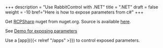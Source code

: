 +++
description = "Use RabbitControl with .NET"
title = ".NET"
draft = false
weight = -10
bref="Here is how to expose parameters from c#"
+++

Get [RCPSharp](https://www.nuget.org/packages/RCPSharp) nuget from nuget.org. Source is available [here](https://github.com/rabbitControl/rcp-csharp).

See [Demo for exposing parameters](https://github.com/rabbitControl/rcp-csharp/blob/master/demos/RCPSharpDemo/Server.cs)

Use a [app]({{< relref "/apps" >}}) to control exposed parameters.
